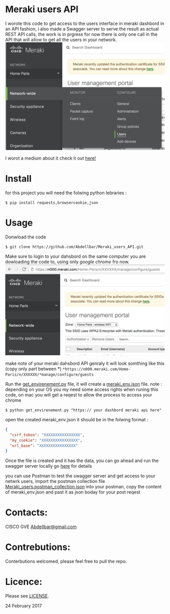 # Meraki users API

I worote this code to get access to the users interface in meraki dashbord in an API fashion, i also made a Swagger server to serve the result as actual REST API calls, the work is in prgress for now there is only one call in the API that will allow to get all the users in your network.
![alt tag](images/meraki_users.png)

I worot a medium about it check it out [here!](https://medium.com/@aglagane/hacking-meraki-api-d0f5cd75612f)

# Install
for this project you will need the folwing python lebraries :
```
$ pip install requests,browsercookie,json
```

# Usage 

Donwload the code 
```
$ git clone https://github.com/Abdellbar/Meraki_users_API.git
```

Make sure to login to your dahsbord on the same computer you are dowloading the code to, using only *google chrome* fro now.
![alt tag](images/dashbord_url.png)

make note of your meraki dahsbord API genraly it will look somthing like this (copy only  part between *)
`*https://n000.meraki.com/Home-Paris/n/XXXXXX/*manage/configure/guests`

Run the [get_envirenement.py](get_envirenement.py) file, it will create a [meraki_env.json](meraki_env.json) file. 
note : depending on your OS you my need some access rights when runing this code, on mac you will get a reqest to allow the process to access your chrome
```
$ python get_envirenement.py "https:// your dashbord meraki api here"
```

open the created meraki_env.json it should be in the folwing format :

```json
{
  "csrf_token": "XXXXXXXXXXXXXXXX",
  "my_cookie": "XXXXXXXXXXXXXXXX",
  "url_base": "XXXXXXXXXXXXXXXX"
}
```

Once the file is created and it has the data, you can go ahead and run the swagger server locally go [here](python-flask-server-generated/) for details

you can use Postman to test the swagger server and get access to your netwrk users, import the postman collection file [Meraki_users.postman_collection.json](Meraki_users.postman_collection.json) into your postman, copy the content of meraki_env.json and past it as json boday for your post reqest

# Contacts:

CISCO GVE 
Abdellbar@gmail.com

# Contrebutions:
Conterbutions welcomed, please feel free to pull the repo.

# Licence:
Please see [LICENSE](LICENSE).

24 February 2017



